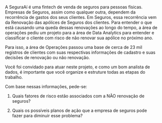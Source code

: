 A SeguraAí é uma fintech de venda de seguros para pessoas físicas. Empresas de Seguros, assim como qualquer outra, dependem da recorrência de gastos dos seus clientes. Em Seguros, essa recorrência vem da Renovação das apólices de Seguros dos clientes. Para entender o que está causando uma queda dessas renovações ao longo do tempo, a área de operações pediu um projeto para a área de Data Analytics para entender e classificar o cliente com risco de não renovar sua apólice no próximo ano.

Para isso, a área de Operações passou uma base de cerca de 23 mil registros de clientes com suas respectivas informações de cadastro e suas decisões de renovação ou não renovação.

Você foi convidado para atuar neste projeto, e como um bom analista de dados, é importante que você organize e estruture todas as etapas do trabalho.



Com base nessas informações, pede-se:

 

 1) Quais fatores de risco estão associados com a NÃO renovação de seguros?

 

 2) Quais os possíveis planos de ação que a empresa de seguros pode fazer para diminuir esse problema?